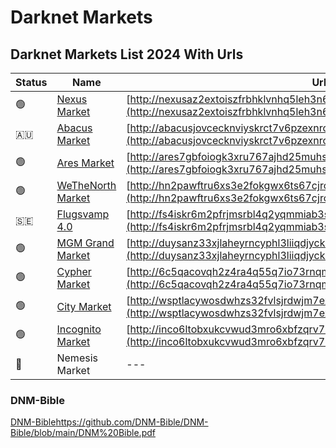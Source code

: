 # Darknet Markets

## Darknet Markets List 2024 With Urls

| Status | Name | Url |
| --- | --- | --- |
| 🟢 | [Nexus Market](http://nexusaz2extoiszfrbhklvnhq5leh3n6yvd2njktxxptqr3xulzsb4qd.onion) | [http://nexusaz2extoiszfrbhklvnhq5leh3n6yvd2njktxxptqr3xulzsb4qd.onion](http://nexusaz2extoiszfrbhklvnhq5leh3n6yvd2njktxxptqr3xulzsb4qd.onion) |
| 🇦🇺 | [Abacus Market](http://abacusjovcecknviyskrct7v6pzexnrolpbz2y54nt2siv3osz72ymad.onion) | [http://abacusjovcecknviyskrct7v6pzexnrolpbz2y54nt2siv3osz72ymad.onion](http://abacusjovcecknviyskrct7v6pzexnrolpbz2y54nt2siv3osz72ymad.onion) |
| 🟢 | [Ares Market](http://ares7gbfoiogk3xru767ajhd25muhsxauke7ojevvust2naa65v55did.onion)| [http://ares7gbfoiogk3xru767ajhd25muhsxauke7ojevvust2naa65v55did.onion](http://ares7gbfoiogk3xru767ajhd25muhsxauke7ojevvust2naa65v55did.onion) |
| 🟢 | [WeTheNorth Market](http://hn2pawftru6xs3e2fokgwx6ts67cjroadhnphaou7rzgezntkklcv6yd.onion) | [http://hn2pawftru6xs3e2fokgwx6ts67cjroadhnphaou7rzgezntkklcv6yd.onion](http://hn2pawftru6xs3e2fokgwx6ts67cjroadhnphaou7rzgezntkklcv6yd.onion) |
| 🇸🇪 | [Flugsvamp 4.0](http://fs4iskr6m2pfrjmsrbl4q2yqmmiab3slpyaunl5trlsc4gp2jd24n3id.onion) | [http://fs4iskr6m2pfrjmsrbl4q2yqmmiab3slpyaunl5trlsc4gp2jd24n3id.onion](http://fs4iskr6m2pfrjmsrbl4q2yqmmiab3slpyaunl5trlsc4gp2jd24n3id.onion) |
| 🟢 | [MGM Grand Market](http://duysanz33xjlaheyrncyphl3liiqdjyckvg2tespc3meg3drx4z6nlqd.onion) | [http://duysanz33xjlaheyrncyphl3liiqdjyckvg2tespc3meg3drx4z6nlqd.onion](http://duysanz33xjlaheyrncyphl3liiqdjyckvg2tespc3meg3drx4z6nlqd.onion) |
| 🟢 | [Cypher Market](http://6c5qacovqh2z4ra4q55q7io73rnqmxo2aarzheagcvyvoaltf54p7qqd.onion)| [http://6c5qacovqh2z4ra4q55q7io73rnqmxo2aarzheagcvyvoaltf54p7qqd.onion](http://6c5qacovqh2z4ra4q55q7io73rnqmxo2aarzheagcvyvoaltf54p7qqd.onion) |
| 🟢 | [City Market](http://wsptlacywosdwhzs32fvlsjrdwjm7ezycxfwfdzkaavlfdmu7gs7qbid.onion) | [http://wsptlacywosdwhzs32fvlsjrdwjm7ezycxfwfdzkaavlfdmu7gs7qbid.onion](http://wsptlacywosdwhzs32fvlsjrdwjm7ezycxfwfdzkaavlfdmu7gs7qbid.onion) |
| 🟢 | [Incognito Market](http://inco6ltobxukcvwud3mro6xbfzqrv76s7guhnvelrjgtserxbkxlu4ad.onion) | [http://inco6ltobxukcvwud3mro6xbfzqrv76s7guhnvelrjgtserxbkxlu4ad.onion](http://inco6ltobxukcvwud3mro6xbfzqrv76s7guhnvelrjgtserxbkxlu4ad.onion) |
| 🛑 | Nemesis Market | --- |

### DNM-Bible

[DNM-Bible](https://github.com/DNM-Bible/DNM-Bible/blob/main/DNM%20Bible.pdf)https://github.com/DNM-Bible/DNM-Bible/blob/main/DNM%20Bible.pdf
